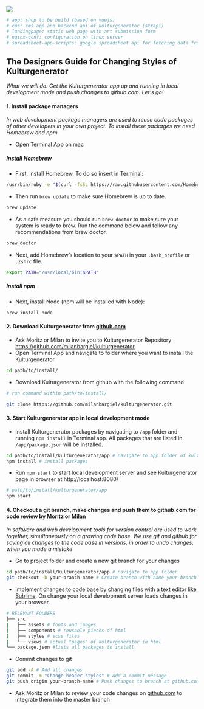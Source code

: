 <p style="max-width: 300px">
    <a href="https://www.kulturgenerator.de" target="_blank">
        <img src="https://www.kulturgenerator.de/assets/images/kulturgenerator.png">
    </a>
</p>

```bash
# app: shop to be build (based on vuejs)
# cms: cms app and backend api of kulturgenerator (strapi)
# landingpage: static web page with art submission form
# nginx-conf: configuration on linux server
# spreadsheet-app-scripts: google spreadsheet api for fetching data from submission form
```

## The Designers Guide for Changing Styles of Kulturgenerator
*What we will do: Get the Kulturgenerator app up and running in local development mode and push changes to github.com. Let's go!*

#### 1. Install package managers
*In web development package managers are used to reuse code packages of other developers in your own project. To install these packages we need Homebrew and npm.*

* Open Terminal App on mac

##### Install Homebrew
* First, install Homebrew. To do so insert in Terminal:

```bash
/usr/bin/ruby -e "$(curl -fsSL https://raw.githubusercontent.com/Homebrew/install/master/install)"
```

* Then run `brew update` to make sure Homebrew is up to date.

```bash
brew update
```

* As a safe measure you should run `brew doctor` to make sure your system is ready to brew. Run the command below and follow any recommendations from brew doctor.

```bash
brew doctor
```

* Next, add Homebrew’s location to your `$PATH` in your `.bash_profile` or `.zshrc` file.

```bash
export PATH="/usr/local/bin:$PATH"
```

##### Install npm

* Next, install Node (npm will be installed with Node):

```bash
brew install node
```

#### 2. Download Kulturgenerator from [github.com](https://www.github.com)

* Ask Moritz or Milan to invite you to Kulturgenerator Repository https://github.com/milanbargiel/kulturgenerator
* Open Terminal App and navigate to folder where you want to install the Kulturgenerator

```bash
cd path/to/install/
```

* Download Kulturgenerator from github with the following command

```bash
# run command within path/to/install/

git clone https://github.com/milanbargiel/kulturgenerator.git
```

#### 3. Start Kulturgenerator app in local development mode

* Install Kulturgenerator packages by navigating to `/app` folder and running `npm install` in Terminal app. All packages that are listed in `/app/package.json` will be installed.
 
```bash
cd path/to/install/kulturgenerator/app # navigate to app folder of kulturgenerator repository
npm install # install packages
```

* Run `npm start` to start local development server and see Kulturgenerator page in browser at http://localhost:8080/

```bash
# path/to/install/kulturgenerator/app
npm start
```

#### 4. Checkout a git branch, make changes and push them to github.com for code review by Moritz or Milan
*In software and web development tools for version control are used to work together, simultaneously on a growing code base. We use git and github for saving all changes to the code base in versions, in order to undo changes, when you made a mistake*

* Go to project folder and create a new git branch for your changes

```bash
cd path/to/install/kulturgenerator/app # navigate to app folder
git checkout -b your-branch-name # Create branch with name your-branch-name. Please change this name to suit your needs e.g. design-polishing.
```

* Implement changes to code base by changing files with a text editor like [Sublime](https://www.sublimetext.com/). On change your local development server loads changes in your browser.

```bash
# RELEVANT FOLDERS
├── src
|   ├── assets # fonts and images
|   ├── components # reusable pieces of html
|   ├── styles # scss files
|   └── views # actual "pages" of kulturgenerator in html
└── package.json #lists all packages to install
```

* Commit changes to git

```bash
git add -A # Add all changes
git commit -m "Change header styles" # Add a commit message
git push origin your-branch-name # Push changes to branch at github.com
```

* Ask Moritz or Milan to review your code changes on [github.com](https://www.github.com) to integrate them into the master branch


